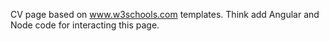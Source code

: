 CV page based on www.w3schools.com templates.
Think add Angular and Node code for interacting this page.